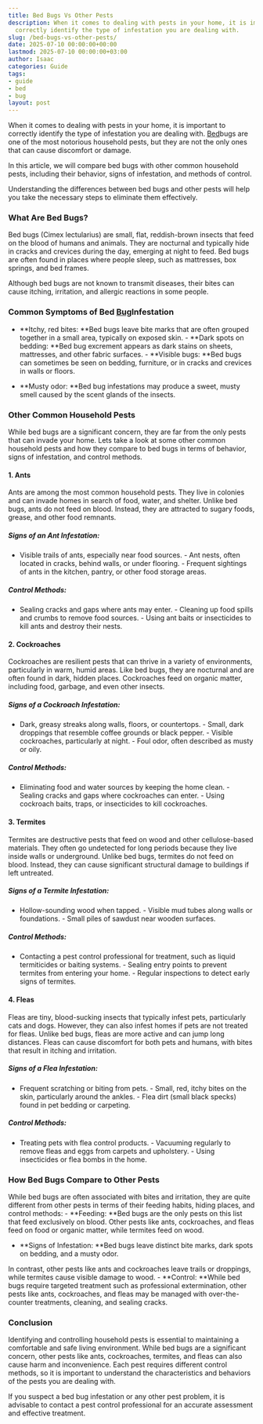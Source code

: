 ```yaml
---
title: Bed Bugs Vs Other Pests
description: When it comes to dealing with pests in your home, it is important to
  correctly identify the type of infestation you are dealing with.
slug: /bed-bugs-vs-other-pests/
date: 2025-07-10 00:00:00+00:00
lastmod: 2025-07-10 00:00:00+03:00
author: Isaac
categories: Guide
tags:
- guide
- bed
- bug
layout: post
---
```

When it comes to dealing with pests in your home, it is important to correctly identify the type of infestation you are dealing with. [Bed](https://pestpolicy.com/how-much-do-bed-bug-exterminators-cost/)bugs are one of the most notorious household pests, but they are not the only ones that can cause discomfort or damage.

In this article, we will compare bed bugs with other common household pests, including their behavior, signs of infestation, and methods of control.

Understanding the differences between bed bugs and other pests will help you take the necessary steps to eliminate them effectively.

###  What Are Bed Bugs?

Bed bugs (Cimex lectularius) are small, flat, reddish-brown insects that feed on the blood of humans and animals. They are nocturnal and typically hide in cracks and crevices during the day, emerging at night to feed. Bed bugs are often found in places where people sleep, such as mattresses, box springs, and bed frames.

Although bed bugs are not known to transmit diseases, their bites can cause itching, irritation, and allergic reactions in some people.

###  Common Symptoms of Bed [Bug](https://pestpolicy.com/how-to-find-bed-bugs-during-the-day/)Infestation

- **Itchy, red bites: **Bed bugs leave bite marks that are often grouped together in a small area, typically on exposed skin. - **Dark spots on bedding: **Bed bug excrement appears as dark stains on sheets, mattresses, and other fabric surfaces. - **Visible bugs: **Bed bugs can sometimes be seen on bedding, furniture, or in cracks and crevices in walls or floors.

- **Musty odor: **Bed bug infestations may produce a sweet, musty smell caused by the scent glands of the insects.

###  Other Common Household Pests

While bed bugs are a significant concern, they are far from the only pests that can invade your home. Lets take a look at some other common household pests and how they compare to bed bugs in terms of behavior, signs of infestation, and control methods.

####  1. Ants

Ants are among the most common household pests. They live in colonies and can invade homes in search of food, water, and shelter. Unlike bed bugs, ants do not feed on blood. Instead, they are attracted to sugary foods, grease, and other food remnants.

#####  Signs of an Ant Infestation:

- Visible trails of ants, especially near food sources. - Ant nests, often located in cracks, behind walls, or under flooring. - Frequent sightings of ants in the kitchen, pantry, or other food storage areas.

#####  Control Methods:

- Sealing cracks and gaps where ants may enter. - Cleaning up food spills and crumbs to remove food sources. - Using ant baits or insecticides to kill ants and destroy their nests.

####  2. Cockroaches

Cockroaches are resilient pests that can thrive in a variety of environments, particularly in warm, humid areas. Like bed bugs, they are nocturnal and are often found in dark, hidden places. Cockroaches feed on organic matter, including food, garbage, and even other insects.

#####  Signs of a Cockroach Infestation:

- Dark, greasy streaks along walls, floors, or countertops. - Small, dark droppings that resemble coffee grounds or black pepper. - Visible cockroaches, particularly at night. - Foul odor, often described as musty or oily.

#####  Control Methods:

- Eliminating food and water sources by keeping the home clean. - Sealing cracks and gaps where cockroaches can enter. - Using cockroach baits, traps, or insecticides to kill cockroaches.

####  3. Termites

Termites are destructive pests that feed on wood and other cellulose-based materials. They often go undetected for long periods because they live inside walls or underground. Unlike bed bugs, termites do not feed on blood. Instead, they can cause significant structural damage to buildings if left untreated.

#####  Signs of a Termite Infestation:

- Hollow-sounding wood when tapped. - Visible mud tubes along walls or foundations. - Small piles of sawdust near wooden surfaces.

#####  Control Methods:

- Contacting a pest control professional for treatment, such as liquid termiticides or baiting systems. - Sealing entry points to prevent termites from entering your home. - Regular inspections to detect early signs of termites.

####  4. Fleas

Fleas are tiny, blood-sucking insects that typically infest pets, particularly cats and dogs. However, they can also infest homes if pets are not treated for fleas. Unlike bed bugs, fleas are more active and can jump long distances. Fleas can cause discomfort for both pets and humans, with bites that result in itching and irritation.

#####  Signs of a Flea Infestation:

- Frequent scratching or biting from pets. - Small, red, itchy bites on the skin, particularly around the ankles. - Flea dirt (small black specks) found in pet bedding or carpeting.

#####  Control Methods:

- Treating pets with flea control products. - Vacuuming regularly to remove fleas and eggs from carpets and upholstery. - Using insecticides or flea bombs in the home.

###  How Bed Bugs Compare to Other Pests

While bed bugs are often associated with bites and irritation, they are quite different from other pests in terms of their feeding habits, hiding places, and control methods: - **Feeding: **Bed bugs are the only pests on this list that feed exclusively on blood. Other pests like ants, cockroaches, and fleas feed on food or organic matter, while termites feed on wood.

- **Signs of Infestation: **Bed bugs leave distinct bite marks, dark spots on bedding, and a musty odor.

In contrast, other pests like ants and cockroaches leave trails or droppings, while termites cause visible damage to wood. - **Control: **While bed bugs require targeted treatment such as professional extermination, other pests like ants, cockroaches, and fleas may be managed with over-the-counter treatments, cleaning, and sealing cracks.

###  Conclusion

Identifying and controlling household pests is essential to maintaining a comfortable and safe living environment. While bed bugs are a significant concern, other pests like ants, cockroaches, termites, and fleas can also cause harm and inconvenience. Each pest requires different control methods, so it is important to understand the characteristics and behaviors of the pests you are dealing with.

If you suspect a bed bug infestation or any other pest problem, it is advisable to contact a pest control professional for an accurate assessment and effective treatment.